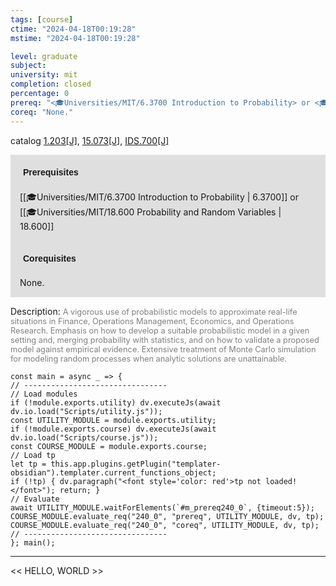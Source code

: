 ```yaml
---
tags: [course]
ctime: "2024-04-18T00:19:28"
mstime: "2024-04-18T00:19:28"

level: graduate
subject: 
university: mit
completion: closed
percentage: 0
prereq: "<🎓Universities/MIT/6.3700 Introduction to Probability> or <🎓Universities/MIT/18.600 Probability and Random Variables>"
coreq: "None."
---
```


catalog [1.203[J]](http://student.mit.edu/catalog/m1b.html#1.203), [15.073[J]](http://student.mit.edu/catalog/m15a.html#15.073), [IDS.700[J]](http://student.mit.edu/catalog/mIDSa.html#IDS.700)

<span style="display: block; padding: 15px; background-color: rgb(100, 100, 100, 0.2);"><font id="m_prereq240_0" style="display: block; font-family: Arial, sans-serif; font-weight: bold; padding: 5px">Prerequisites</font><br><span id="prereq240_0">[[🎓Universities/MIT/6.3700 Introduction to Probability | 6.3700]] or [[🎓Universities/MIT/18.600 Probability and Random Variables | 18.600]]</span></span>
<span style="display: block; padding: 15px; background-color: rgb(100, 100, 100, 0.2);"><font id="m_coreq240_0" style="display: block; font-family: Arial, sans-serif; font-weight: bold; padding: 5px">Corequisites</font><br><span id="coreq240_0">None.</span></span>

<font style="">Description:</font>
<font style="color: grey; font-size: 0.8rem;">A vigorous use of probabilistic models to approximate real-life situations in Finance, Operations Management, Economics, and Operations Research. Emphasis on how to develop a suitable probabilistic model in a given setting and, merging probability with statistics, and on how to validate a proposed model against empirical evidence. Extensive treatment of Monte Carlo simulation for modeling random processes when analytic solutions are unattainable.</font>

```dataviewjs
const main = async _ => {
// --------------------------------
// Load modules
if (!module.exports.utility) dv.executeJs(await dv.io.load("Scripts/utility.js"));
const UTILITY_MODULE = module.exports.utility;
if (!module.exports.course) dv.executeJs(await dv.io.load("Scripts/course.js"));
const COURSE_MODULE = module.exports.course;
// Load tp
let tp = this.app.plugins.getPlugin("templater-obsidian").templater.current_functions_object;
if (!tp) { dv.paragraph("<font style='color: red'>tp not loaded!</font>"); return; }
// Evaluate
await UTILITY_MODULE.waitForElements(`#m_prereq240_0`, {timeout:5});
COURSE_MODULE.evaluate_req("240_0", "prereq", UTILITY_MODULE, dv, tp);
COURSE_MODULE.evaluate_req("240_0", "coreq", UTILITY_MODULE, dv, tp);
// --------------------------------
}; main();
```

---

<< HELLO, WORLD >>
